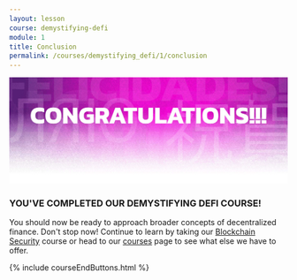 ```yaml
---
layout: lesson
course: demystifying-defi
module: 1
title: Conclusion
permalink: /courses/demystifying_defi/1/conclusion
---
```


<img src="/assets/img/Conclusion-01-2.jpg" alt="Congratulations!" title="Congratulations!"> 
<h3>YOU'VE COMPLETED OUR DEMYSTIFYING DEFI COURSE!</h3>

You should now be ready to approach broader concepts of decentralized finance. Don't stop now! Continue to learn by taking our <a href="/courses/blockchain-security/">Blockchain Security</a> course or head to our <a href="/courses/">courses</a> page to see what else we have to offer.

{% include courseEndButtons.html %}
